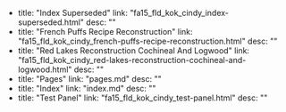   - title: "Index Superseded"
    link: "fa15_fld_kok_cindy_index-superseded.html"
    desc: ""
  - title: "French Puffs Recipe Reconstruction"
    link: "fa15_fld_kok_cindy_french-puffs-recipe-reconstruction.html"
    desc: ""
  - title: "Red Lakes Reconstruction Cochineal And Logwood"
    link: "fa15_fld_kok_cindy_red-lakes-reconstruction-cochineal-and-logwood.html"
    desc: ""
  - title: "Pages"
    link: "pages.md"
    desc: ""
  - title: "Index"
    link: "index.md"
    desc: ""
  - title: "Test Panel"
    link: "fa15_fld_kok_cindy_test-panel.html"
    desc: ""
